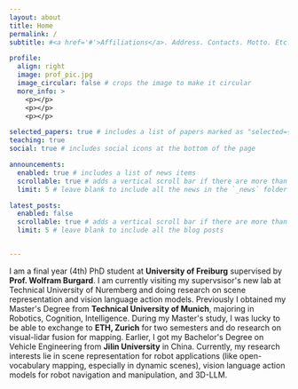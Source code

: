 ```yaml
---
layout: about
title: Home
permalink: /
subtitle: #<a href='#'>Affiliations</a>. Address. Contacts. Motto. Etc.

profile:
  align: right
  image: prof_pic.jpg
  image_circular: false # crops the image to make it circular
  more_info: >
    <p></p>
    <p></p>
    <p></p>

selected_papers: true # includes a list of papers marked as "selected={true}"
teaching: true
social: true # includes social icons at the bottom of the page

announcements:
  enabled: true # includes a list of news items
  scrollable: true # adds a vertical scroll bar if there are more than 5 news items
  limit: 5 # leave blank to include all the news in the `_news` folder

latest_posts:
  enabled: false
  scrollable: true # adds a vertical scroll bar if there are more than 3 new posts items
  limit: 5 # leave blank to include all the blog posts


---
```


I am a final year (4th) PhD student at **University of Freiburg** supervised by **Prof. Wolfram Burgard**. 
I am currently visiting my supervsisor's new lab at Technical University of Nuremberg and doing research on scene representation and vision language action models. 
Previously I obtained my Master's Degree from **Technical University of Munich**, majoring in Robotics, Cognition, Intelligence.
During my Master's study, I was lucky to be able to exchange to **ETH, Zurich** for two semesters and do research on visual-lidar fusion for mapping.
Earlier, I got my Bachelor's Degree on Vehicle Engineering from **Jilin University** in China. 
Currently, my research interests lie in scene representation for robot applications (like open-vocabulary mapping, especially in dynamic scenes), vision language action models for robot navigation and manipulation, and 3D-LLM.

<div style="display: flex; justify-content: space-between; max-width: 400px; margin: 20px auto;">
  <a href="mailto:chenguang.huang.research@gmail.com "><i class="fas fa-envelope fa-2x"></i></a>
  <a href="https://github.com/Tom-Huang"><i class="fab fa-github fa-2x"></i></a>
  <a href="https://linkedin.com/in/chenguang-huang-53b287254"><i class="fab fa-linkedin fa-2x"></i></a>
  <a href="https://scholar.google.com/citations?user=_rcR8TAAAAAJ"><i class="ai ai-google-scholar fa-2x"></i></a>
</div>

<!-- Write your biography here. Tell the world about yourself. Link to your favorite [subreddit](http://reddit.com). You can put a picture in, too. The code is already in, just name your picture `prof_pic.jpg` and put it in the `img/` folder.

Put your address / P.O. box / other info right below your picture. You can also disable any of these elements by editing `profile` property of the YAML header of your `_pages/about.md`. Edit `_bibliography/papers.bib` and Jekyll will render your [publications page](/al-folio/publications/) automatically.

Link to your social media connections, too. This theme is set up to use [Font Awesome icons](https://fontawesome.com/) and [Academicons](https://jpswalsh.github.io/academicons/), like the ones below. Add your Facebook, Twitter, LinkedIn, Google Scholar, or just disable all of them. -->
